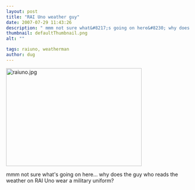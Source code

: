```yaml
---
layout: post
title: "RAI Uno weather guy"
date: 2007-07-29 11:43:26
description: " mmm not sure what&#8217;s going on here&#8230; why does the guy who reads the weather on RAI Uno wear a military uniform?&#8230;"
thumbnail: defaultThumbnail.png
alt: ""

tags: raiuno, weatherman
author: dug
---
```


<p><a href="http://www.donkeyontheedge.com/i/raiuno.jpg"><img alt="raiuno.jpg" src="http://www.donkeyontheedge.com/i/raiuno-thumb.jpg" width="370" height="268" /></a></p>

<p>mmm not sure what's going on here... why does the guy who reads the weather on <span class="caps">RAI</span> Uno wear a military uniform?</p>
